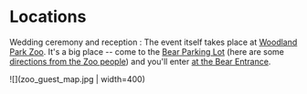 # Locations

Wedding ceremony and reception
: The event itself takes place at [Woodland Park Zoo](https://www.zoo.org/). It's a big place -- come to the [Bear Parking Lot](https://goo.gl/maps/kZCgSavnzkApNWCt9) (here are some [directions from the Zoo people](directions_to_parking.pdf)) and you'll enter [at the Bear Entrance](https://goo.gl/maps/catCUoK4mciLpSZw6).

![](zoo_guest_map.jpg | width=400) 
